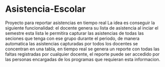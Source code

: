 # Asistencia-Escolar
Proyecto para reportar asistencias en tiempo real
La idea es conseguir la siguiente funcionalidad:
  el docente genera su lista de asistencia al inciar el semestre
  esta lista le permitira capturar las asistencias de todas las seciones que tenga con ese grupo durante el periodo,
  de manera automatica las asistencias capturadas por todos los docentes se concentran en una tabla,
  en tiempo real se genera un reporte con todas las faltas registradas por cualquier docente,
  el reporte puede ser accedido por las personas encargadas de los programas que requieran esta informacion.
